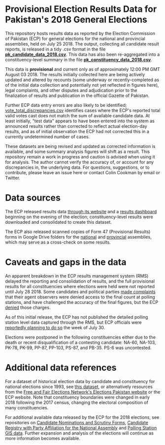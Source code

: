 # Provisional Election Results Data for Pakistan's 2018 General Elections

This repository hosts results data as reported by the Election Commission of Pakistan (ECP) for general elections for the national and provincial assemblies, held on July 25 2018. The output, collecting all candidate result reports, is released in a tidy .csv format in the file **[pk_candidate_data_2018.csv](https://github.com/colincookman/pakistan_election_results_2018/blob/master/pk_candidate_data_2018.csv)**. This data has also been re-aggregated into a constituency-level summary in the file **[pk_constituency_data_2018.csv](https://github.com/colincookman/pakistan_election_results_2018/blob/master/pk_constituency_data_2018.csv)**.

This data is **provisional** and current only as of approximately 12:00 PM GMT August 03 2018. The results initially collected here are being actively updated and altered by recounts (some underway or recently-completed as of the initial data collection and potentially not yet reflected in figures here), legal complaints, and other disputes and adjudication prior to the finalization of results and publication in the official Gazette of Pakistan. 

Further ECP data entry errors are also likely to be identified; [vote_total_discrepancies.csv](https://github.com/colincookman/pakistan_election_results_2018/blob/master/vote_total_discrepancies.csv) identifies cases where the ECP's reported total valid votes cast does not match the sum of available candidate data. At least initially, "test data" appears to have been entered into the system as announced results rather than corrected to reflect actual election-day results, and as of initial observation the ECP had not corrected this in a currently undetermined number of cases.

These datasets are being revised and updated as corrected information is available, and some summary analysis figures will shift as a result. This repository remain a work in progress and caution is advised when using it for analysis. The author cannot verify the accuracy of, or account for any discrepancies in, the underlying data. For questions, suggestions, or to contribute, please leave an issue here or contact Colin Cookman by email or Twitter.

# Data sources
The ECP released results data [through its website](https://www.ecp.gov.pk/ResultDetails.aspx?EleId=10070&Election=General%20Election%2025%20Jul%202018) and a [results dashboard](https://www.ecp.gov.pk/resultdashboard/ge2018.aspx) beginning on the evening of the election; constituency-level results were downloaded and consolidated to create this dataset. 

The ECP also released scanned copies of Form 47 (Provisional Results) forms in Google Drive folders for the [national](https://drive.google.com/drive/folders/1EM_bzpMPX04uCPi8A4hh7e_nVVD2HA69?usp=sharing) and [provincial](https://drive.google.com/drive/folders/1nMEPfRD6nDVCg4sWdDN_qyD0An0zL179?usp=sharing) assemblies, which may serve as a cross-check on some results.

# Caveats and gaps in the data
An apparent breakdown in the ECP results management system (RMS) delayed the reporting and consolidation of results, and the full provisional results for all constituencies where elections were held were not reported until July 28 2018. Some candidates and political parties [made complaints](https://tribune.com.pk/story/1766621/1-key-national-parties-insist-massive-rigging/) that their agent observers were denied access to the final count at polling stations, and have challenged the accuracy of the final figures, but the ECP [denied](https://tribune.com.pk/story/1766411/1-ecp-rejects-political-parties-claim-rigging-election-day/) those charges. 

As of this initial release, the ECP has not published the detailed polling station level data captured through the RMS, but ECP officials were [reportedly planning to do so](https://www.dawn.com/news/1423786/ecp-to-upload-form-45-on-its-website-in-three-days) the week of July 30.

Elections were postponed in the following constituencies either due to the death or recent disqualification of a contesting candidate: NA-60, NA-103, PK-78, PK-99, PP-87, PP-103, PS-87, and PB-35. PS-6 was uncontested.

# Additional data references
For a dataset of historical election data by candidate and constituency for national elections since 1993, see [this dataset](https://github.com/colincookman/pakistan_elections/tree/master/data), or alternatively resources from the [Free and Fair Elections Network's Elections Pakistan website](https://electionpakistan.com/) or the ECP website. Note that constituency boundaries were changed in early 2018 following the 2017 census, changing the electoral composition of many constituencies.

For additional available data released by the ECP for the 2018 elections, see repositories on [Candidate Nominations and Scrutiny Forms](https://github.com/colincookman/pakistan_candidate_scrutiny_18), [Candidate Registry with Party Affiliation for the National Assembly](https://github.com/colincookman/pakistan_candidate_registry_18) and [Polling Station GIS data](https://github.com/colincookman/pakistan_polling_stations_2018). Further expansion and analysis of the elections will continue as more information becomes available.